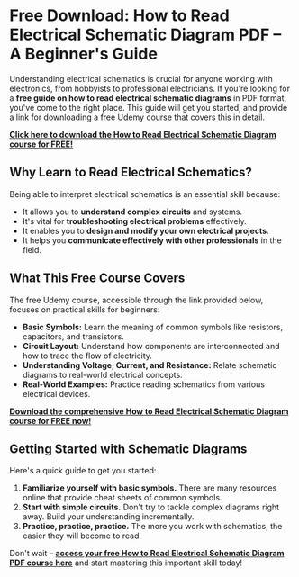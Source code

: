 # Free Download: How to Read Electrical Schematic Diagram PDF – A Beginner's Guide

Understanding electrical schematics is crucial for anyone working with electronics, from hobbyists to professional electricians. If you're looking for a **free guide on how to read electrical schematic diagrams** in PDF format, you've come to the right place. This guide will get you started, and provide a link for downloading a free Udemy course that covers this in detail.

[**Click here to download the How to Read Electrical Schematic Diagram course for FREE!**](https://udemywork.com/how-to-read-electrical-schematic-diagram-pdf)

## Why Learn to Read Electrical Schematics?

Being able to interpret electrical schematics is an essential skill because:

*   It allows you to **understand complex circuits** and systems.
*   It's vital for **troubleshooting electrical problems** effectively.
*   It enables you to **design and modify your own electrical projects**.
*   It helps you **communicate effectively with other professionals** in the field.

## What This Free Course Covers

The free Udemy course, accessible through the link provided below, focuses on practical skills for beginners:

*   **Basic Symbols:** Learn the meaning of common symbols like resistors, capacitors, and transistors.
*   **Circuit Layout:** Understand how components are interconnected and how to trace the flow of electricity.
*   **Understanding Voltage, Current, and Resistance:** Relate schematic diagrams to real-world electrical concepts.
*   **Real-World Examples:** Practice reading schematics from various electrical devices.

[**Download the comprehensive How to Read Electrical Schematic Diagram course for FREE now!**](https://udemywork.com/how-to-read-electrical-schematic-diagram-pdf)

## Getting Started with Schematic Diagrams

Here's a quick guide to get you started:

1.  **Familiarize yourself with basic symbols.** There are many resources online that provide cheat sheets of common symbols.
2.  **Start with simple circuits.** Don't try to tackle complex diagrams right away. Build your understanding incrementally.
3.  **Practice, practice, practice.** The more you work with schematics, the easier they will become to read.

Don't wait – **[access your free How to Read Electrical Schematic Diagram PDF course here](https://udemywork.com/how-to-read-electrical-schematic-diagram-pdf)** and start mastering this important skill today!
